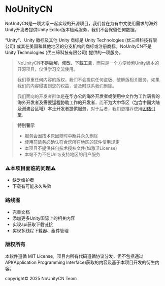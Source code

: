 # NoUnityCN

NoUnityCN是一项大家一起实现的开源项目，我们旨在为有中文使用需求的海外Unity开发者提供Unity Editor版本检索服务，我们不会保留任何数据。

“Unity”、Unity 徽标及其他 Unity 商标是 Unity Technologies (优三缔科技有限公司) 或其在美国和其他地区的分支机构的商标或注册商标。NoUnityCN不是Unity Technologies (优三缔科技有限公司) 提供的一项服务。

> NoUnityCN**不是破解、修改、下载工具**，而只是一个方便检索Unity版本的开源项目，仅供学习交流使用。
>
> 我们尊重任何内容的版权，我们不会提供任何盗版、破解版相关服务，如果我们的内容侵害到您的权益，请及时联系我们删除。
>
> 我们面向的开发者群体是**在华办公的海外开发者或使用中文作为工作语言的海外开发者及需要运程协助工作的开发者**，而**不为大中华区（包含中国大陆及港澳台区域）本土开发者提供服务**，对于后者，我们更推荐使用[团结引擎](https://unity.cn/).
>

> **特别警示**
> - 服务会因技术原因随时中断并永久删除
> - 使用前请务必确认符合您所在地区的软件使用规定
> - 本项目不提供任何技术授权文件(如激活License)
> - 本站不为不在Unity支持地区的用户服务

### ⚠️本项目面临的问题⚠️
- 缺乏维护者
- 下载有可能永久失效

### 路线图
- 完善文档
- 添加更多Unity国际上的相关内容
- 实现api获取下载链接
- 实现多线程下载器、组件管理

### 版权所有
本软件遵循 MIT License，项目内所有代码遵循协议分发，但不包括通过API(Application Programming Interface)获取的内容及基于本项目开发的衍生内容。

copyright©️ 2025 NoUnityCN Team